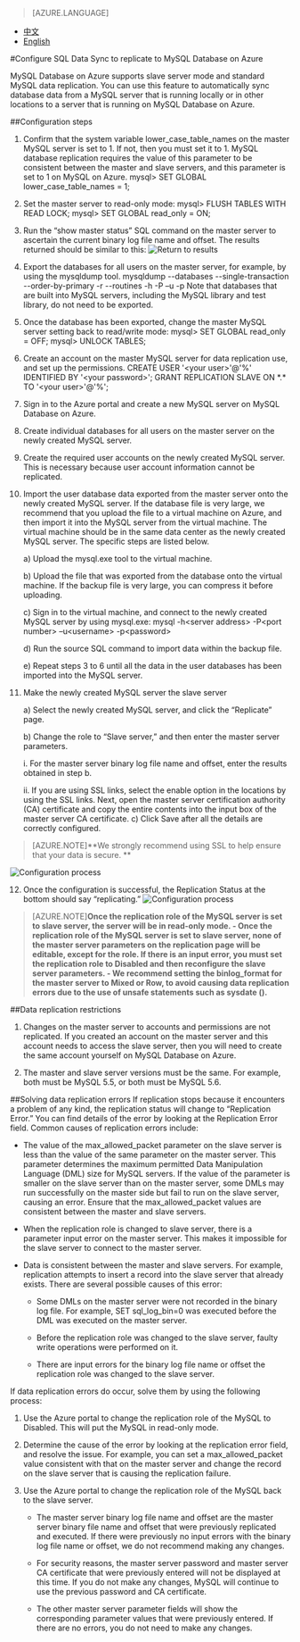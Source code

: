 <properties linkid="" urlDisplayName="" pageTitle="Configure SQL Data Sync to replicate to MySQL Database on Azure – Azure cloud" metakeywords="Azure Cloud, technical documentation, documents and resources, MySQL, database, service restrictions and limitations, data replication, Azure MySQL, MySQL PaaS, Azure MySQL PaaS, Azure MySQL Service, Azure RDS" description="This article helps you to understand how to use the SQL Data Sync function to replicate local MySQL instances to the cloud." metaCanonical="" services="MySQL" documentationCenter="Services" title="" authors="" solutions="" manager="" editor="" />

<tags ms.service="mysql_en" ms.date="07/05/2016" wacn.date="07/05/2016" wacn.lang="en" />

> [AZURE.LANGUAGE]
- [中文](/documentation/articles/mysql-database-data-replication)
- [English](/documentation/articles/mysql-database-enus-data-replication)

#Configure SQL Data Sync to replicate to MySQL Database on Azure

MySQL Database on Azure supports slave server mode and standard MySQL data replication. You can use this feature to automatically sync database data from a MySQL server that is running locally or in other locations to a server that is running on MySQL Database on Azure.

##Configuration steps
1.	Confirm that the system variable lower\_case\_table\_names on the master MySQL server is set to 1. If not, then you must set it to 1. MySQL database replication requires the value of this parameter to be consistent between the master and slave servers, and this parameter is set to 1 on MySQL on Azure. mysql> SET GLOBAL lower\_case\_table\_names = 1;
2.	Set the master server to read-only mode: mysql> FLUSH TABLES WITH READ LOCK; mysql> SET GLOBAL read\_only = ON;
3.	Run the “show master status” SQL command on the master server to ascertain the current binary log file name and offset. The results returned should be similar to this: ![Return to results](./media/mysql-database-data-replication/packet-en.png)

4.	Export the databases for all users on the master server, for example, by using the mysqldump tool. mysqldump --databases <database name> --single-transaction --order-by-primary -r <backup file name> --routines -h<server address> -P<port number> –u<username> -p<password> Note that databases that are built into MySQL servers, including the MySQL library and test library, do not need to be exported.
5.	Once the database has been exported, change the master MySQL server setting back to read/write mode: mysql> SET GLOBAL read\_only = OFF; mysql> UNLOCK TABLES;  
6.	Create an account on the master MySQL server for data replication use, and set up the permissions. CREATE USER '<your user\>'@'%' IDENTIFIED BY '<your password\>'; GRANT REPLICATION SLAVE ON \*.\* TO '<your user\>'@'%';
7.	Sign in to the Azure portal and create a new MySQL server on MySQL Database on Azure.
8.	Create individual databases for all users on the master server on the newly created MySQL server.
9.	Create the required user accounts on the newly created MySQL server. This is necessary because user account information cannot be replicated.
10.	Import the user database data exported from the master server onto the newly created MySQL server. If the database file is very large, we recommend that you upload the file to a virtual machine on Azure, and then import it into the MySQL server from the virtual machine. The virtual machine should be in the same data center as the newly created MySQL server. The specific steps are listed below.

	a) Upload the mysql.exe tool to the virtual machine.

	b) Upload the file that was exported from the database onto the virtual machine. If the backup file is very large, you can compress it before uploading.

	c) Sign in to the virtual machine, and connect to the newly created MySQL server by using mysql.exe: mysql -h<server address\> -P<port number\> –u<username\> -p<password\>

	d) Run the source <backup file name> SQL command to import data within the backup file.

	e) Repeat steps 3 to 6 until all the data in the user databases has been imported into the MySQL server.

11.	Make the newly created MySQL server the slave server

	a) Select the newly created MySQL server, and click the “Replicate” page.

	b) Change the role to “Slave server,” and then enter the master server parameters.

	i. For the master server binary log file name and offset, enter the results obtained in step b.

	ii. If you are using SSL links, select the enable option in the locations by using the SSL links. Next, open the master server certification authority (CA) certificate and copy the entire contents into the input box of the master server CA certificate. c) Click Save after all the details are correctly configured.

>[AZURE.NOTE]**We strongly recommend using SSL to help ensure that your data is secure. **

![Configuration process](./media/mysql-database-data-replication/replicationsetting-en.png)


12.	Once the configuration is successful, the Replication Status at the bottom should say “replicating.” ![Configuration process](./media/mysql-database-data-replication/replicationstatus-en.png)

>[AZURE.NOTE]**Once the replication role of the MySQL server is set to slave server, the server will be in read-only mode. - Once the replication role of the MySQL server is set to slave server, none of the master server parameters on the replication page will be editable, except for the role. If there is an input error, you must set the replication role to Disabled and then reconfigure the slave server parameters. - We recommend setting the binlog\_format for the master server to Mixed or Row, to avoid causing data replication errors due to the use of unsafe statements such as sysdate ().**


##Data replication restrictions
1. Changes on the master server to accounts and permissions are not replicated. If you created an account on the master server and this account needs to access the slave server, then you will need to create the same account yourself on MySQL Database on Azure.

2. The master and slave server versions must be the same. For example, both must be MySQL 5.5, or both must be MySQL 5.6.

##Solving data replication errors
If replication stops because it encounters a problem of any kind, the replication status will change to “Replication Error.” You can find details of the error by looking at the Replication Error field. Common causes of replication errors include:  
- The value of the max\_allowed\_packet parameter on the slave server is less than the value of the same parameter on the master server. This parameter determines the maximum permitted Data Manipulation Language (DML) size for MySQL servers. If the value of the parameter is smaller on the slave server than on the master server, some DMLs may run successfully on the master side but fail to run on the slave server, causing an error. Ensure that the max\_allowed\_packet values are consistent between the master and slave servers.

- When the replication role is changed to slave server, there is a parameter input error on the master server. This makes it impossible for the slave server to connect to the master server.

- Data is consistent between the master and slave servers. For example, replication attempts to insert a record into the slave server that already exists. There are several possible causes of this error:

	- Some DMLs on the master server were not recorded in the binary log file. For example, SET sql\_log\_bin=0 was executed before the DML was executed on the master server.

	- Before the replication role was changed to the slave server, faulty write operations were performed on it.

	- There are input errors for the binary log file name or offset the replication role was changed to the slave server.

If data replication errors do occur, solve them by using the following process:

1.	Use the Azure portal to change the replication role of the MySQL to Disabled. This will put the MySQL in read-only mode.

2.	Determine the cause of the error by looking at the replication error field, and resolve the issue. For example, you can set a max\_allowed\_packet value consistent with that on the master server and change the record on the slave server that is causing the replication failure.

3.	Use the Azure portal to change the replication role of the MySQL back to the slave server.


	- The master server binary log file name and offset are the master server binary file name and offset that were previously replicated and executed. If there were previously no input errors with the binary log file name or offset, we do not recommend making any changes.

	- For security reasons, the master server password and master server CA certificate that were previously entered will not be displayed at this time. If you do not make any changes, MySQL will continue to use the previous password and CA certificate.

	- The other master server parameter fields will show the corresponding parameter values that were previously entered. If there are no errors, you do not need to make any changes.

<!--HONumber=81-->